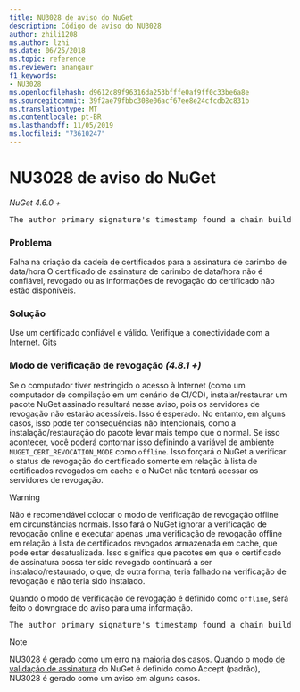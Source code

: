 ```yaml
---
title: NU3028 de aviso do NuGet
description: Código de aviso do NU3028
author: zhili1208
ms.author: lzhi
ms.date: 06/25/2018
ms.topic: reference
ms.reviewer: anangaur
f1_keywords:
- NU3028
ms.openlocfilehash: d9612c89f96316da253bfffe0af9ff0c33be6a8e
ms.sourcegitcommit: 39f2ae79fbbc308e06acf67ee8e24cfcdb2c831b
ms.translationtype: MT
ms.contentlocale: pt-BR
ms.lasthandoff: 11/05/2019
ms.locfileid: "73610247"
---
```

# <a name="nuget-warning-nu3028"></a>NU3028 de aviso do NuGet

*NuGet 4.6.0 +*

<pre>The author primary signature's timestamp found a chain building issue: The revocation function was unable to check revocation because the revocation server could not be reached. For more information, visit https://aka.ms/certificateRevocationMode</pre>

### <a name="issue"></a>Problema
Falha na criação da cadeia de certificados para a assinatura de carimbo de data/hora O certificado de assinatura de carimbo de data/hora não é confiável, revogado ou as informações de revogação do certificado não estão disponíveis.

### <a name="solution"></a>Solução
Use um certificado confiável e válido. Verifique a conectividade com a Internet. Gits

### <a name="revocation-check-mode-481"></a>Modo de verificação de revogação *(4.8.1 +)*
Se o computador tiver restringido o acesso à Internet (como um computador de compilação em um cenário de CI/CD), instalar/restaurar um pacote NuGet assinado resultará nesse aviso, pois os servidores de revogação não estarão acessíveis. Isso é esperado.
No entanto, em alguns casos, isso pode ter consequências não intencionais, como a instalação/restauração do pacote levar mais tempo que o normal. Se isso acontecer, você poderá contornar isso definindo a variável de ambiente `NUGET_CERT_REVOCATION_MODE` como `offline`. Isso forçará o NuGet a verificar o status de revogação do certificado somente em relação à lista de certificados revogados em cache e o NuGet não tentará acessar os servidores de revogação.

> [!Warning]
> Não é recomendável colocar o modo de verificação de revogação offline em circunstâncias normais. Isso fará o NuGet ignorar a verificação de revogação online e executar apenas uma verificação de revogação offline em relação à lista de certificados revogados armazenada em cache, que pode estar desatualizada. Isso significa que pacotes em que o certificado de assinatura possa ter sido revogado continuará a ser instalado/restaurado, o que, de outra forma, teria falhado na verificação de revogação e não teria sido instalado.

Quando o modo de verificação de revogação é definido como `offline`, será feito o downgrade do aviso para uma informação.

<pre>The author primary signature's timestamp found a chain building issue: The revocation function was unable to check revocation because the certificate is not available in the cached certificate revocation list and NUGET_CERT_REVOCATION_MODE environment variable has been set to offline. For more information, visit https://aka.ms/certificateRevocationMode.</pre>

> [!Note]
> NU3028 é gerado como um erro na maioria dos casos. Quando o [modo de validação de assinatura](https://docs.microsoft.com/nuget/consume-packages/installing-signed-packages#configure-package-signature-requirements) do NuGet é definido como Accept (padrão), NU3028 é gerado como um aviso em alguns casos.
